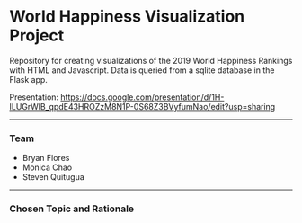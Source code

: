 # World Happiness Visualization Project

Repository for creating visualizations of the 2019 World Happiness Rankings with HTML and Javascript. Data is queried from a sqlite database in the Flask app.

Presentation: https://docs.google.com/presentation/d/1H-ILUGrWlB_qpdE43HROZzM8N1P-0S68Z3BVyfumNao/edit?usp=sharing

---------------------

### Team
* Bryan Flores
* Monica Chao
* Steven Quitugua

---------------------

### Chosen Topic and Rationale

